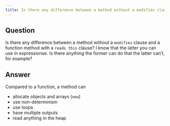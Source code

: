 ```yaml
---
title: Is there any difference between a method without a modifies clause and a function with a reads this clause?  I know that the latter you can use in expressions, but otherwise, is there anything the former can do that the latter can’t, for example?
---
```


## Question

Is there any difference between a method without a `modifies` clause and a function method with a `reads this` clause?  I know that the latter you can use in expressionse.  Is there anything the former can do that the latter can’t, for example?

## Answer

Compared to a function, a method can
- allocate objects and arrays (`new`)
- use non-determinism
- use loops
- have multiple outputs
- read anything in the heap
